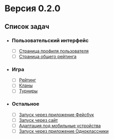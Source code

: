 # Версия 0.2.0

## Список задач

- ### Пользовательский интерфейс
  - [ ] [Страница профиля пользователя](ui/profile-page.md)
  - [ ] [Страница общего рейтинга](ui/rating-page.md)
- ### Игра
  - [ ] [Рейтинг](game/rating.md)
  - [ ] [Кланы](game/clans.md)
  - [ ] [Турниры](game/tournaments.md)
- ### Остальное
  - [ ] [Запуск через приложение Фейсбук](rest/run-fb.md)
  - [ ] [Запуск через сайт](rest/run-site.md)
  - [ ] [Адаптация под мобильные устройства](rest/mobile-version.md)
  - [ ] [Запуск через приложение Одноклассники](rest/run-ok.md)